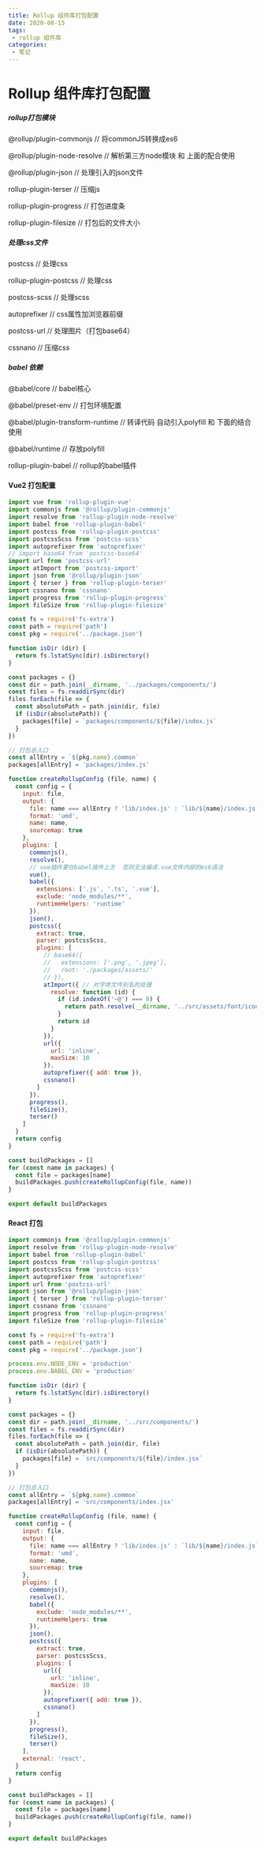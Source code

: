 ```yaml
---
title: Rollup 组件库打包配置
date: 2020-08-15
tags:
 - rollup 组件库
categories: 
 - 笔记
---
```

# Rollup 组件库打包配置

##### rollup打包模块

@rollup/plugin-commonjs         //  将commonJS转换成es6

@rollup/plugin-node-resolve     // 解析第三方node模块 和 上面的配合使用

@rollup/plugin-json                    // 处理引入的json文件

rollup-plugin-terser                     // 压缩js

rollup-plugin-progress                // 打包进度条

rollup-plugin-filesize                    // 打包后的文件大小

##### 处理css文件

postcss                                        // 处理css

rollup-plugin-postcss                 // 处理css

postcss-scss                               // 处理scss

autoprefixer                               // css属性加浏览器前缀

postcss-url                                 // 处理图片（打包base64）

cssnano                                     // 压缩css

##### babel 依赖

@babel/core                            // babel核心

@babel/preset-env                // 打包环境配置

@babel/plugin-transform-runtime    // 转译代码 自动引入polyfill 和 下面的结合使用

@babel/runtime                    // 存放polyfill

rollup-plugin-babel                // rollup的babel插件

#### Vue2 打包配置

```javascript
import vue from 'rollup-plugin-vue'
import commonjs from '@rollup/plugin-commonjs'
import resolve from 'rollup-plugin-node-resolve'
import babel from 'rollup-plugin-babel'
import postcss from 'rollup-plugin-postcss'
import postcssScss from 'postcss-scss'
import autoprefixer from 'autoprefixer'
// import base64 from 'postcss-base64'
import url from 'postcss-url'
import atImport from 'postcss-import'
import json from '@rollup/plugin-json'
import { terser } from 'rollup-plugin-terser'
import cssnano from 'cssnano'
import progress from 'rollup-plugin-progress'
import fileSize from 'rollup-plugin-filesize'

const fs = require('fs-extra')
const path = require('path')
const pkg = require('../package.json')

function isDir (dir) {
  return fs.lstatSync(dir).isDirectory()
}

const packages = {}
const dir = path.join(__dirname, '../packages/components/')
const files = fs.readdirSync(dir)
files.forEach(file => {
  const absolutePath = path.join(dir, file)
  if (isDir(absolutePath)) {
    packages[file] = `packages/components/${file}/index.js`
  }
})

// 打包总入口
const allEntry = `${pkg.name}.common`
packages[allEntry] = 'packages/index.js'

function createRollupConfig (file, name) {
  const config = {
    input: file,
    output: {
      file: name === allEntry ? 'lib/index.js' : `lib/${name}/index.js`,
      format: 'umd',
      name: name,
      sourcemap: true
    },
    plugins: [
      commonjs(),
      resolve(),
      // vue插件要在babel插件上方  否则无法编译.vue文件内部的es6语法
      vue(),
      babel({
        extensions: ['.js', '.ts', '.vue'],
        exclude: 'node_modules/**',
        runtimeHelpers: 'runtime'
      }),
      json(),
      postcss({
        extract: true,
        parser: postcssScss,
        plugins: [
          // base64({
          //   extensions: ['.png', '.jpeg'],
          //   root: './packages/assets/'
          // }),
          atImport({ // 对字体文件别名的处理
            resolve: function (id) {
              if (id.indexOf('~@') === 0) {
                return path.resolve(__dirname, '../src/assets/font/iconfont.css');
              }
              return id
            } 
          }),
          url({
            url: 'inline',
            maxSize: 10
          }),
          autoprefixer({ add: true }),
          cssnano()
        ]
      }),
      progress(),
      fileSize(),
      terser()
    ]
  }
  return config
}

const buildPackages = []
for (const name in packages) {
  const file = packages[name]
  buildPackages.push(createRollupConfig(file, name))
}

export default buildPackages
```

#### React 打包

```javascript
import commonjs from '@rollup/plugin-commonjs'
import resolve from 'rollup-plugin-node-resolve'
import babel from 'rollup-plugin-babel'
import postcss from 'rollup-plugin-postcss'
import postcssScss from 'postcss-scss'
import autoprefixer from 'autoprefixer'
import url from 'postcss-url'
import json from '@rollup/plugin-json'
import { terser } from 'rollup-plugin-terser'
import cssnano from 'cssnano'
import progress from 'rollup-plugin-progress'
import fileSize from 'rollup-plugin-filesize'

const fs = require('fs-extra')
const path = require('path')
const pkg = require('../package.json')

process.env.NODE_ENV = 'production'
process.env.BABEL_ENV = 'production'

function isDir (dir) {
  return fs.lstatSync(dir).isDirectory()
}

const packages = {}
const dir = path.join(__dirname, '../src/components/')
const files = fs.readdirSync(dir)
files.forEach(file => {
  const absolutePath = path.join(dir, file)
  if (isDir(absolutePath)) {
    packages[file] = `src/components/${file}/index.jsx`
  }
})

// 打包总入口
const allEntry = `${pkg.name}.common`
packages[allEntry] = 'src/components/index.jsx'

function createRollupConfig (file, name) {
  const config = {
    input: file,
    output: {
      file: name === allEntry ? 'lib/index.js' : `lib/${name}/index.js`,
      format: 'umd',
      name: name,
      sourcemap: true
    },
    plugins: [
      commonjs(),
      resolve(),
      babel({
        exclude: 'node_modules/**',
        runtimeHelpers: true
      }),
      json(),
      postcss({
        extract: true,
        parser: postcssScss,
        plugins: [
          url({
            url: 'inline',
            maxSize: 10
          }),
          autoprefixer({ add: true }),
          cssnano()
        ]
      }),
      progress(),
      fileSize(),
      terser()
    ],
    external: 'react',
  }
  return config
}

const buildPackages = []
for (const name in packages) {
  const file = packages[name]
  buildPackages.push(createRollupConfig(file, name))
}

export default buildPackages
```
